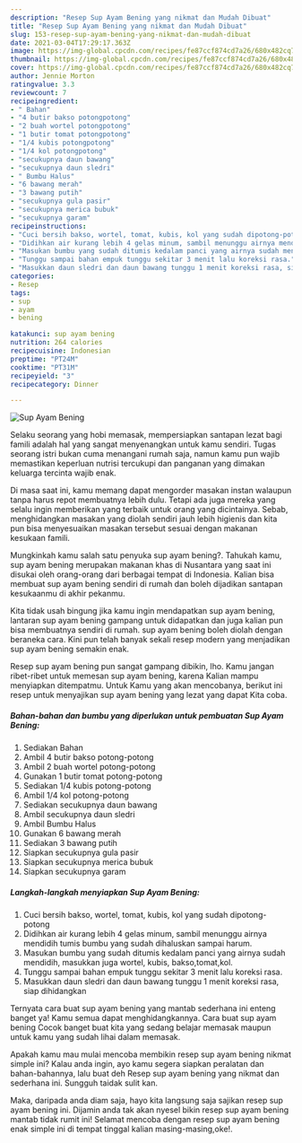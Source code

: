 ```yaml
---
description: "Resep Sup Ayam Bening yang nikmat dan Mudah Dibuat"
title: "Resep Sup Ayam Bening yang nikmat dan Mudah Dibuat"
slug: 153-resep-sup-ayam-bening-yang-nikmat-dan-mudah-dibuat
date: 2021-03-04T17:29:17.363Z
image: https://img-global.cpcdn.com/recipes/fe87ccf874cd7a26/680x482cq70/sup-ayam-bening-foto-resep-utama.jpg
thumbnail: https://img-global.cpcdn.com/recipes/fe87ccf874cd7a26/680x482cq70/sup-ayam-bening-foto-resep-utama.jpg
cover: https://img-global.cpcdn.com/recipes/fe87ccf874cd7a26/680x482cq70/sup-ayam-bening-foto-resep-utama.jpg
author: Jennie Morton
ratingvalue: 3.3
reviewcount: 7
recipeingredient:
- " Bahan"
- "4 butir bakso potongpotong"
- "2 buah wortel potongpotong"
- "1 butir tomat potongpotong"
- "1/4 kubis potongpotong"
- "1/4 kol potongpotong"
- "secukupnya daun bawang"
- "secukupnya daun sledri"
- " Bumbu Halus"
- "6 bawang merah"
- "3 bawang putih"
- "secukupnya gula pasir"
- "secukupnya merica bubuk"
- "secukupnya garam"
recipeinstructions:
- "Cuci bersih bakso, wortel, tomat, kubis, kol yang sudah dipotong-potong"
- "Didihkan air kurang lebih 4 gelas minum, sambil menunggu airnya mendidih tumis bumbu yang sudah dihaluskan sampai harum."
- "Masukan bumbu yang sudah ditumis kedalam panci yang airnya sudah mendidih, masukkan juga wortel, kubis, bakso,tomat,kol."
- "Tunggu sampai bahan empuk tunggu sekitar 3 menit lalu koreksi rasa."
- "Masukkan daun sledri dan daun bawang tunggu 1 menit koreksi rasa, siap dihidangkan"
categories:
- Resep
tags:
- sup
- ayam
- bening

katakunci: sup ayam bening 
nutrition: 264 calories
recipecuisine: Indonesian
preptime: "PT24M"
cooktime: "PT31M"
recipeyield: "3"
recipecategory: Dinner

---
```



![Sup Ayam Bening](https://img-global.cpcdn.com/recipes/fe87ccf874cd7a26/680x482cq70/sup-ayam-bening-foto-resep-utama.jpg)

Selaku seorang yang hobi memasak, mempersiapkan santapan lezat bagi famili adalah hal yang sangat menyenangkan untuk kamu sendiri. Tugas seorang istri bukan cuma menangani rumah saja, namun kamu pun wajib memastikan keperluan nutrisi tercukupi dan panganan yang dimakan keluarga tercinta wajib enak.

Di masa  saat ini, kamu memang dapat mengorder masakan instan walaupun tanpa harus repot membuatnya lebih dulu. Tetapi ada juga mereka yang selalu ingin memberikan yang terbaik untuk orang yang dicintainya. Sebab, menghidangkan masakan yang diolah sendiri jauh lebih higienis dan kita pun bisa menyesuaikan masakan tersebut sesuai dengan makanan kesukaan famili. 



Mungkinkah kamu salah satu penyuka sup ayam bening?. Tahukah kamu, sup ayam bening merupakan makanan khas di Nusantara yang saat ini disukai oleh orang-orang dari berbagai tempat di Indonesia. Kalian bisa membuat sup ayam bening sendiri di rumah dan boleh dijadikan santapan kesukaanmu di akhir pekanmu.

Kita tidak usah bingung jika kamu ingin mendapatkan sup ayam bening, lantaran sup ayam bening gampang untuk didapatkan dan juga kalian pun bisa membuatnya sendiri di rumah. sup ayam bening boleh diolah dengan beraneka cara. Kini pun telah banyak sekali resep modern yang menjadikan sup ayam bening semakin enak.

Resep sup ayam bening pun sangat gampang dibikin, lho. Kamu jangan ribet-ribet untuk memesan sup ayam bening, karena Kalian mampu menyiapkan ditempatmu. Untuk Kamu yang akan mencobanya, berikut ini resep untuk menyajikan sup ayam bening yang lezat yang dapat Kita coba.

<!--inarticleads1-->

##### Bahan-bahan dan bumbu yang diperlukan untuk pembuatan Sup Ayam Bening:

1. Sediakan  Bahan
1. Ambil 4 butir bakso potong-potong
1. Ambil 2 buah wortel potong-potong
1. Gunakan 1 butir tomat potong-potong
1. Sediakan 1/4 kubis potong-potong
1. Ambil 1/4 kol potong-potong
1. Sediakan secukupnya daun bawang
1. Ambil secukupnya daun sledri
1. Ambil  Bumbu Halus
1. Gunakan 6 bawang merah
1. Sediakan 3 bawang putih
1. Siapkan secukupnya gula pasir
1. Siapkan secukupnya merica bubuk
1. Siapkan secukupnya garam




<!--inarticleads2-->

##### Langkah-langkah menyiapkan Sup Ayam Bening:

1. Cuci bersih bakso, wortel, tomat, kubis, kol yang sudah dipotong-potong
1. Didihkan air kurang lebih 4 gelas minum, sambil menunggu airnya mendidih tumis bumbu yang sudah dihaluskan sampai harum.
1. Masukan bumbu yang sudah ditumis kedalam panci yang airnya sudah mendidih, masukkan juga wortel, kubis, bakso,tomat,kol.
1. Tunggu sampai bahan empuk tunggu sekitar 3 menit lalu koreksi rasa.
1. Masukkan daun sledri dan daun bawang tunggu 1 menit koreksi rasa, siap dihidangkan




Ternyata cara buat sup ayam bening yang mantab sederhana ini enteng banget ya! Kamu semua dapat menghidangkannya. Cara buat sup ayam bening Cocok banget buat kita yang sedang belajar memasak maupun untuk kamu yang sudah lihai dalam memasak.

Apakah kamu mau mulai mencoba membikin resep sup ayam bening nikmat simple ini? Kalau anda ingin, ayo kamu segera siapkan peralatan dan bahan-bahannya, lalu buat deh Resep sup ayam bening yang nikmat dan sederhana ini. Sungguh taidak sulit kan. 

Maka, daripada anda diam saja, hayo kita langsung saja sajikan resep sup ayam bening ini. Dijamin anda tak akan nyesel bikin resep sup ayam bening mantab tidak rumit ini! Selamat mencoba dengan resep sup ayam bening enak simple ini di tempat tinggal kalian masing-masing,oke!.

